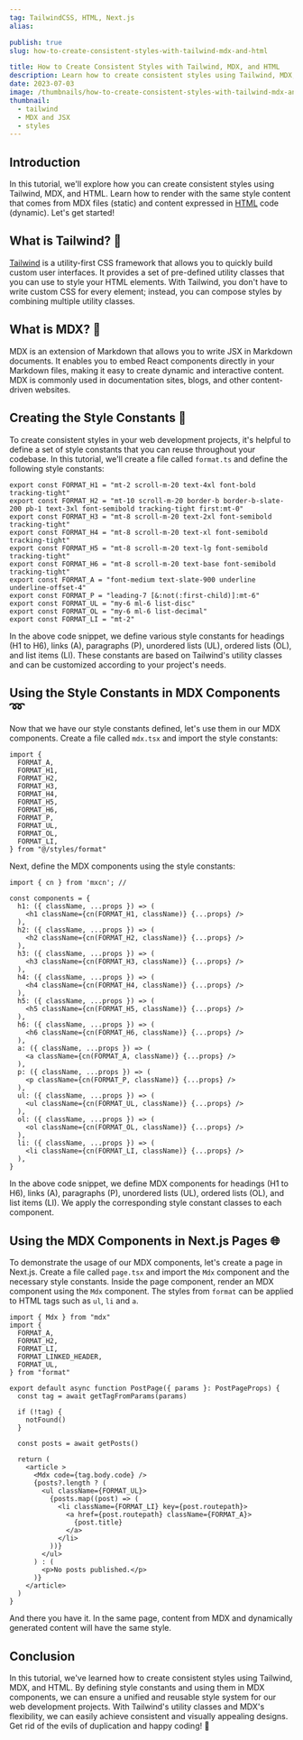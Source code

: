 ```yaml
---
tag: TailwindCSS, HTML, Next.js
alias:

publish: true
slug: how-to-create-consistent-styles-with-tailwind-mdx-and-html

title: How to Create Consistent Styles with Tailwind, MDX, and HTML
description: Learn how to create consistent styles using Tailwind, MDX, and HTML. This tutorial provides instructions for using the same styles in MDX and HTML content.
date: 2023-07-03
image: /thumbnails/how-to-create-consistent-styles-with-tailwind-mdx-and-html.png
thumbnail:
  - tailwind
  - MDX and JSX
  - styles
---
```


## Introduction
In this tutorial, we'll explore how you can create consistent styles using Tailwind, MDX, and HTML. Learn how to render with the same style content that comes from MDX files (static) and content expressed in [HTML](tag/html.md) code (dynamic). Let's get started!

## What is Tailwind? 🎨
[Tailwind](tag/tailwind-css.md) is a utility-first CSS framework that allows you to quickly build custom user interfaces. It provides a set of pre-defined utility classes that you can use to style your HTML elements. With Tailwind, you don't have to write custom CSS for every element; instead, you can compose styles by combining multiple utility classes.

## What is MDX? 📝
MDX is an extension of Markdown that allows you to write JSX in Markdown documents. It enables you to embed React components directly in your Markdown files, making it easy to create dynamic and interactive content. MDX is commonly used in documentation sites, blogs, and other content-driven websites.

## Creating the Style Constants 🎨
To create consistent styles in your web development projects, it's helpful to define a set of style constants that you can reuse throughout your codebase. In this tutorial, we'll create a file called `format.ts` and define the following style constants:

```tsx
export const FORMAT_H1 = "mt-2 scroll-m-20 text-4xl font-bold tracking-tight"
export const FORMAT_H2 = "mt-10 scroll-m-20 border-b border-b-slate-200 pb-1 text-3xl font-semibold tracking-tight first:mt-0"
export const FORMAT_H3 = "mt-8 scroll-m-20 text-2xl font-semibold tracking-tight"
export const FORMAT_H4 = "mt-8 scroll-m-20 text-xl font-semibold tracking-tight"
export const FORMAT_H5 = "mt-8 scroll-m-20 text-lg font-semibold tracking-tight"
export const FORMAT_H6 = "mt-8 scroll-m-20 text-base font-semibold tracking-tight"
export const FORMAT_A = "font-medium text-slate-900 underline underline-offset-4"
export const FORMAT_P = "leading-7 [&:not(:first-child)]:mt-6"
export const FORMAT_UL = "my-6 ml-6 list-disc"
export const FORMAT_OL = "my-6 ml-6 list-decimal"
export const FORMAT_LI = "mt-2"
```

In the above code snippet, we define various style constants for headings (H1 to H6), links (A), paragraphs (P), unordered lists (UL), ordered lists (OL), and list items (LI). These constants are based on Tailwind's utility classes and can be customized according to your project's needs.

## Using the Style Constants in MDX Components ➿
Now that we have our style constants defined, let's use them in our MDX components. Create a file called `mdx.tsx`  and import the style constants:

```tsx
import {
  FORMAT_A,
  FORMAT_H1,
  FORMAT_H2,
  FORMAT_H3,
  FORMAT_H4,
  FORMAT_H5,
  FORMAT_H6,
  FORMAT_P,
  FORMAT_UL,
  FORMAT_OL,
  FORMAT_LI,
} from "@/styles/format"
```

Next, define the MDX components using the style constants:

```tsx
import { cn } from 'mxcn'; //

const components = {
  h1: ({ className, ...props }) => (
    <h1 className={cn(FORMAT_H1, className)} {...props} />
  ),
  h2: ({ className, ...props }) => (
    <h2 className={cn(FORMAT_H2, className)} {...props} />
  ),
  h3: ({ className, ...props }) => (
    <h3 className={cn(FORMAT_H3, className)} {...props} />
  ),
  h4: ({ className, ...props }) => (
    <h4 className={cn(FORMAT_H4, className)} {...props} />
  ),
  h5: ({ className, ...props }) => (
    <h5 className={cn(FORMAT_H5, className)} {...props} />
  ),
  h6: ({ className, ...props }) => (
    <h6 className={cn(FORMAT_H6, className)} {...props} />
  ),
  a: ({ className, ...props }) => (
    <a className={cn(FORMAT_A, className)} {...props} />
  ),
  p: ({ className, ...props }) => (
    <p className={cn(FORMAT_P, className)} {...props} />
  ),
  ul: ({ className, ...props }) => (
    <ul className={cn(FORMAT_UL, className)} {...props} />
  ),
  ol: ({ className, ...props }) => (
    <ol className={cn(FORMAT_OL, className)} {...props} />
  ),
  li: ({ className, ...props }) => (
    <li className={cn(FORMAT_LI, className)} {...props} />
  ),
}
```

In the above code snippet, we define MDX components for headings (H1 to H6), links (A), paragraphs (P), unordered lists (UL), ordered lists (OL), and list items (LI). We apply the corresponding style constant classes to each component.

## Using the MDX Components in Next.js Pages 🌐
To demonstrate the usage of our MDX components, let's create a page in Next.js. Create a file called `page.tsx` and import the `Mdx` component and the necessary style constants. Inside the page component, render an MDX component using the `Mdx` component. The styles from `format` can be applied to HTML tags such as `ul`, `li` and `a`.

```tsx
import { Mdx } from "mdx"
import {
  FORMAT_A,
  FORMAT_H2,
  FORMAT_LI,
  FORMAT_LINKED_HEADER,
  FORMAT_UL,
} from "format"

export default async function PostPage({ params }: PostPageProps) {
  const tag = await getTagFromParams(params)

  if (!tag) {
    notFound()
  }

  const posts = await getPosts()

  return (
    <article >
      <Mdx code={tag.body.code} />
      {posts?.length ? (
        <ul className={FORMAT_UL}>
          {posts.map((post) => (
            <li className={FORMAT_LI} key={post.routepath}>
              <a href={post.routepath} className={FORMAT_A}>
                {post.title}
              </a>
            </li>
          ))}
        </ul>
      ) : (
        <p>No posts published.</p>
      )}
    </article>
  )
}
```


And there you have it. In the same page, content from MDX and dynamically generated content will have the same style.

## Conclusion
In this tutorial, we've learned how to create consistent styles using Tailwind, MDX, and HTML. By defining style constants and using them in MDX components, we can ensure a unified and reusable style system for our web development projects. With Tailwind's utility classes and MDX's flexibility, we can easily achieve consistent and visually appealing designs. Get rid of the evils of duplication and happy coding! 🚀
